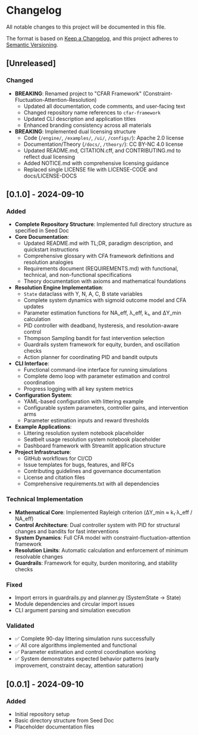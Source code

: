 # Changelog

<!-- Release history and notable changes -->

All notable changes to this project will be documented in this file.

The format is based on [Keep a Changelog](https://keepachangelog.com/en/1.0.0/),
and this project adheres to [Semantic Versioning](https://semver.org/spec/v2.0.0.html).

## [Unreleased]

### Changed
- **BREAKING**: Renamed project to "CFAR Framework" (Constraint-Fluctuation-Attention-Resolution)
  - Updated all documentation, code comments, and user-facing text
  - Changed repository name references to `cfar-framework`
  - Updated CLI description and application titles
  - Enhanced branding consistency across all materials
- **BREAKING**: Implemented dual licensing structure
  - Code (`/engine/`, `/examples/`, `/ui/`, `/configs/`): Apache 2.0 license
  - Documentation/Theory (`/docs/`, `/theory/`): CC BY-NC 4.0 license
  - Updated README.md, CITATION.cff, and CONTRIBUTING.md to reflect dual licensing
  - Added NOTICE.md with comprehensive licensing guidance
  - Replaced single LICENSE file with LICENSE-CODE and docs/LICENSE-DOCS

## [0.1.0] - 2024-09-10
### Added
- **Complete Repository Structure**: Implemented full directory structure as specified in Seed Doc
- **Core Documentation**:
  - Updated README.md with TL;DR, paradigm description, and quickstart instructions
  - Comprehensive glossary with CFA framework definitions and resolution analogies
  - Requirements document (REQUIREMENTS.md) with functional, technical, and non-functional specifications
  - Theory documentation with axioms and mathematical foundations
- **Resolution Engine Implementation**:
  - `State` dataclass with Y, N, A, C, B state variables
  - Complete system dynamics with sigmoid outcome model and CFA updates
  - Parameter estimation functions for NA_eff, λ_eff, k₁, and ΔY_min calculation
  - PID controller with deadband, hysteresis, and resolution-aware control
  - Thompson Sampling bandit for fast intervention selection
  - Guardrails system framework for equity, burden, and oscillation checks
  - Action planner for coordinating PID and bandit outputs
- **CLI Interface**:
  - Functional command-line interface for running simulations
  - Complete demo loop with parameter estimation and control coordination
  - Progress logging with all key system metrics
- **Configuration System**:
  - YAML-based configuration with littering example
  - Configurable system parameters, controller gains, and intervention arms
  - Parameter estimation inputs and reward thresholds
- **Example Applications**:
  - Littering resolution system notebook placeholder
  - Seatbelt usage resolution system notebook placeholder
  - Dashboard framework with Streamlit application structure
- **Project Infrastructure**:
  - GitHub workflows for CI/CD
  - Issue templates for bugs, features, and RFCs
  - Contributing guidelines and governance documentation
  - License and citation files
  - Comprehensive requirements.txt with all dependencies

### Technical Implementation
- **Mathematical Core**: Implemented Rayleigh criterion (ΔY_min ≈ k₁·λ_eff / NA_eff)
- **Control Architecture**: Dual controller system with PID for structural changes and bandits for fast interventions
- **System Dynamics**: Full CFA model with constraint-fluctuation-attention framework
- **Resolution Limits**: Automatic calculation and enforcement of minimum resolvable changes
- **Guardrails**: Framework for equity, burden monitoring, and stability checks

### Fixed
- Import errors in guardrails.py and planner.py (SystemState → State)
- Module dependencies and circular import issues
- CLI argument parsing and simulation execution

### Validated
- ✅ Complete 90-day littering simulation runs successfully
- ✅ All core algorithms implemented and functional
- ✅ Parameter estimation and control coordination working
- ✅ System demonstrates expected behavior patterns (early improvement, constraint decay, attention saturation)

## [0.0.1] - 2024-09-10
### Added
- Initial repository setup
- Basic directory structure from Seed Doc
- Placeholder documentation files

